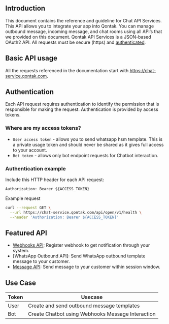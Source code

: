 ## Introduction

This document contains the reference and guideline for Chat API Services. This API allows you to integrate your app into Qontak. You can manage outbound message, incoming message, and chat rooms using all API’s that we provided on this document. Qontak API Services is a JSON-based OAuth2 API. All requests must be secure (https) and [authenticated](../Guide/Authentication.md).

## Basic API usage
All the requests referenced in the documentation start with https://chat-service.qontak.com.

## Authentication

Each API request requires authentication to identify the permission that is responsible for making the request. Authentication is provided by access tokens.

### Where are my access tokens?
- `User access token` - allows you to send whatsapp hsm template. This is a private usage token and should never be shared as it gives full access to your account.
- `Bot token` - allows only bot endpoint requests for Chatbot interaction.

### Authentication example

Include this HTTP header for each API request:

```Authorization: Bearer ${ACCESS_TOKEN}```

Example request


```bash
curl --request GET \
  --url https://chat-service.qontak.com/api/open/v1/health \
  --header 'Authorization: Bearer ${ACCESS_TOKEN}'
```



## Featured API
- [Webhooks API](Webhook.md): Register webhook to get notification through your system.
- [WhatsApp Outbound API]: Send WhatsApp outbound template message to your customer.
- [Message API](Message.md): Send message to your customer within session window.

## Use Case

Token | Usecase
------- | -------
User | Create and send outbound message templates 
Bot | Create Chatbot using Webhooks Message Interaction
